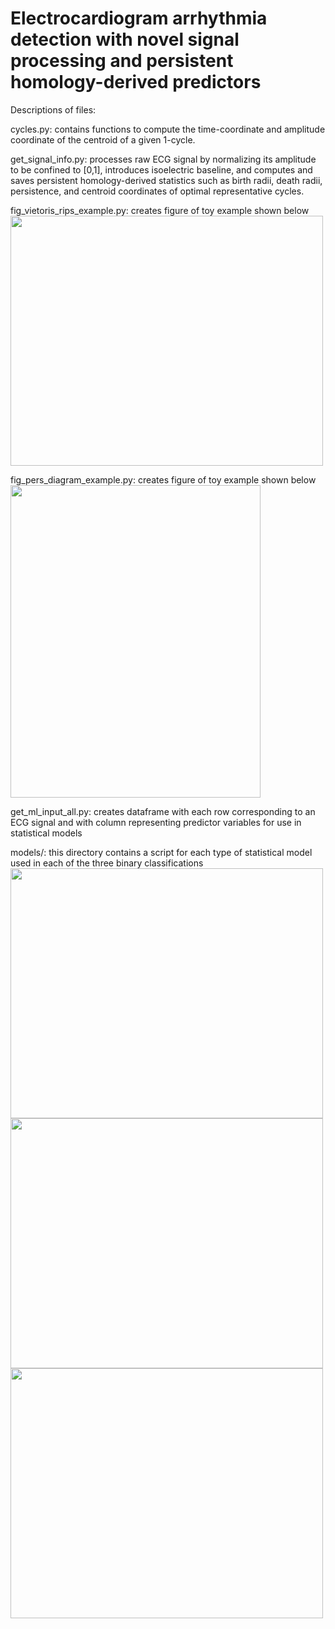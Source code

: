 # Electrocardiogram arrhythmia detection with novel signal processing and persistent homology-derived predictors

Descriptions of files:

cycles.py: contains functions to compute the time-coordinate and amplitude coordinate of the centroid of a given 1-cycle.

get_signal_info.py: processes raw ECG signal by normalizing its amplitude to be confined to [0,1], introduces isoelectric baseline, and computes and saves persistent homology-derived statistics such as birth radii, death radii, persistence, and centroid coordinates of optimal representative cycles.

fig_vietoris_rips_example.py: creates figure of toy example shown below
<br> 
<img src="https://github.com/hdlugas/ekg_tda_arrhythmia_detection/assets/73852653/77d18e87-2d0e-4f90-a54f-cd3341a3683d" width="500" height="400">

fig_pers_diagram_example.py: creates figure of toy example shown below
<br> 
<img src="https://github.com/hdlugas/ekg_tda_arrhythmia_detection/assets/73852653/1b733b0f-b852-4680-a5c3-7b27b5fbac05" width="400" height="500">

get_ml_input_all.py: creates dataframe with each row corresponding to an ECG signal and with column representing predictor variables for use in statistical models

models/: this directory contains a script for each type of statistical model used in each of the three binary classifications
<br> 
<img src="https://github.com/hdlugas/ekg_tda_arrhythmia_detection/assets/73852653/211637e6-b929-4db1-9e01-4f21af61bcc0" width="500" height="400">
<br> 
<img src="https://github.com/hdlugas/ekg_tda_arrhythmia_detection/assets/73852653/f5a2ae9a-44da-4844-bbad-79a06d987ce9" width="500" height="400">
<br> 
<img src="https://github.com/hdlugas/ekg_tda_arrhythmia_detection/assets/73852653/c5cd0c89-70d3-4ce6-8c0e-77e7d2487562" width="500" height="400">


